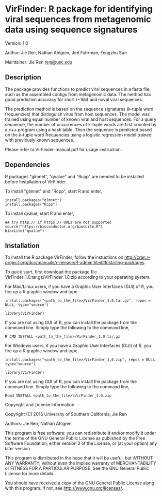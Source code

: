 # VirFinder: R package for identifying viral sequences from metagenomic data using sequence signatures
Version: 1.0

Author: Jie Ren, Nathan Ahlgren, Jed Fuhrman, Fengzhu Sun

Maintainer: Jie Ren <renj@usc.edu>

Description
----------------

The package provides functions to predict viral sequences in a fasta file, such as the assembled contigs from metagenomic data. The method has good prediction accuracy for short (~1kb) and noval viral sequences.

The prediction method is based on the sequence signatures (k-tuple word frequencies) that distinguish virus from host sequences. The model was trained using equal number of known viral and host sequences. For a query sequence, the number of occurrences of k-tuple words are first counted by a c++ program using a hash table. Then the sequence is predicted based on the k-tuple word frequencies using a logistic regression model trained with previously known sequences.

Please refer to VirFinder-manual.pdf for usage instruction.


Dependencies
---------------
R packages "glmnet", "qvalue" and "Rcpp" are needed to be installed before Installation of VirFinder.

To install "glmnet" and "Rcpp", start R and enter,
	
	install.packages("glmnet")
	install.packages("Rcpp")


To install qvalue, start R and enter,

	## try http:// if https:// URLs are not supported
	source("https://bioconductor.org/biocLite.R")
	biocLite("qvalue")




Installation
---------------
To install the R package VirFinder, follow the instuctions on http://cran.r-project.org/doc/manuals/r-release/R-admin.html#Installing-packages.

To quick start, first download the package file VirFinder_1.0.tar.gz/VirFinder_1.0.zip according to your operating system.

For Mac/Linux users, if you have a Graphic User Interfaces (GUI) of R, you fire up a R graphic window and type 

	install.packages("<path_to_the_file>/VirFinder_1.0.tar.gz", repos = NULL, type="source")

	library(VirFinder)


If you are not using GUI of R, you can install the package from the command line. Simply type the following to the command line,

	R CMD INSTALL <path_to_the_file>/VirFinder_1.0.tar.gz



For Windows users, if you have a Graphic User Interfaces (GUI) of R, you fire up a R graphic window and type 

	install.packages("<path_to_the_file>/VirFinder_1.0.zip", repos = NULL, type="source")

	library(VirFinder)


If you are not using GUI of R, you can install the package from the command line. Simply type the following to the command line,

	Rcmd INSTALL <path_to_the_file>\VirFinder_1.0.zip


Copyright and License Information

Copyright (C) 2016 University of Southern California, Jie Ren

Authors: Jie Ren, Nathan Ahlgren

This program is free software: you can redistribute it and/or modify it under the terms of the GNU General Public License as published by the Free Software Foundation, either version 3 of the License, or (at your option) any later version.

This program is distributed in the hope that it will be useful, but WITHOUT ANY WARRANTY; without even the implied warranty of MERCHANTABILITY or FITNESS FOR A PARTICULAR PURPOSE. See the GNU General Public License for more details.

You should have received a copy of the GNU General Public License along with this program. If not, see http://www.gnu.org/licenses/.


